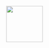 <div id="header" align="center">
  <img src="https://media.giphy.com/media/GeimqsH0TLDt4tScGw/giphy.gif" width="100"/>
</div>